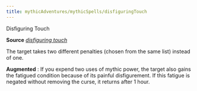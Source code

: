 ```yaml
---
title: mythicAdventures/mythicSpells/disfiguringTouch
---
```

Disfiguring Touch

**Source** [_disfiguring touch_](ultimateMagic/spells/disfiguringTouch#_disfiguring-touch-)

The target takes two different penalties (chosen from the same list) instead of one.

**Augmented** : If you expend two uses of mythic power, the target also gains the fatigued condition because of its painful disfigurement. If this fatigue is negated without removing the curse, it returns after 1 hour.

